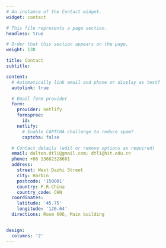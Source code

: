 ```yaml
---
# An instance of the Contact widget.
widget: contact

# This file represents a page section.
headless: true

# Order that this section appears on the page.
weight: 130

title: Contact
subtitle:

content:
  # Automatically link email and phone or display as text?
  autolink: true

  # Email form provider
  form:
    provider: netlify
    formspree:
      id:
    netlify:
      # Enable CAPTCHA challenge to reduce spam?
      captcha: false

  # Contact details (edit or remove options as required)
  email: dalton.dtli@gmail.com; dtli@hit.edu.cn
  phone: +86 13682328601
  address:
    street: West Dazhi Street
    city: Harbin
    postcode: '150001'
    country: P.R.China
    country_code: CHN
  coordinates:
    latitude: '45.75'
    longitude: '126.64'
  directions: Room 606, Main building


design:
  columns: '2'
---
```


